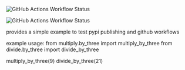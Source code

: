 ![GitHub Actions Workflow Status](https://github.com/k4144/pypi_packaging_turorial/actions/workflows/tests.yml/badge.svg)

![GitHub Actions Workflow Status](https://img.shields.io/endpoint?style=flat&url=https://gist.githubusercontent.com/k4144/ad3c2477fce563053e8a472d4126a137/raw)


provides a simple example to test pypi publishing and github workflows


example usage:
from multiply.by_three import multiply_by_three
from divide.by_three import divide_by_three

multiply_by_three(9)
divide_by_three(21)
